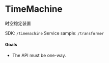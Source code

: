 # TimeMachine
时空稳定装置

SDK:
`/timemachine`
Service sample:
`/transformer`

#### Goals
- The API must be one-way.


